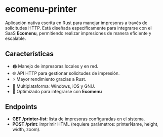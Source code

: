 # ecomenu-printer

Aplicación nativa escrita en Rust para manejar impresoras a través de solicitudes HTTP. Está diseñada específicamente para integrarse con el SaaS **Ecomenu**, permitiendo realizar impresiones de manera eficiente y escalable.

## Características

- 🖨️ Manejo de impresoras locales y en red.
- 🌐 API HTTP para gestionar solicitudes de impresión.
- ⚡️ Mayor rendimiento gracias a Rust.
- 🔄 Multiplataforma: Windows, iOS y GNU.
- 🍔 Optimizado para integrarse con **Ecomenu**
  
## Endpoints

- **GET /printer-list**: lista de impresoras configuradas en el sistema.
- **POST /print**: imprimir HTML (requiere parámetros: printerName, height, width, zoom).
